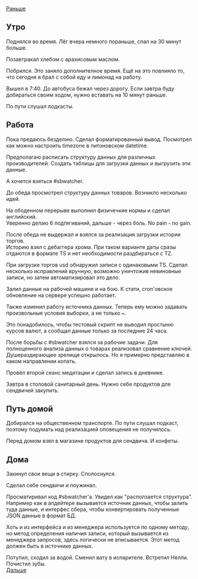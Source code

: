[Раньше](2020.07.27.md)  
## Утро
Поднялся во время. Лёг вчера немного пораньше, спал на 30 минут больше.

Позавтракал хлебом с арахисовым маслом.

Побрился. Это заняло дополнителное время. Ещё на это повлияло то, что сегодня я брал с собой еду и лимонад на работу.

Вышел в 7:40. До автобуса бежал через дорогу. Если завтра буду добираться своим ходом, нужно вставать на 10 минут раньше.

По пути слушал подкасты.
## Работа
Пока предаюсь безделию. Сделал форматированный вывод. Посмотрел как можно настроить timezone в питоновском datetime.

Предполагаю расписать структуру данных для различных производителей.
Создать таблицы для загрузки данных и выгрузить эти данные.

А хочется взяться #sbwatcher.

До обеда просмотрел структуру данных товаров. Возникло несколько идей.

На ободенном перерыве выполнил физичечкие нормы и сделал английский.  
Уверенно делаю 6 подтягиваний, дальше - через боль. No pain - no gain.

После обеда не выдержал и взялся за реализация загрузки истории торгов.  
Историю взял с дебаггера хрома. При таком варианте даты сразы отдаются в формате TS и нет необходимости раздбираться с TZ.

При загрузке торгов usd обнаружил записи с одинаковыми TS. Сделал несколько исправлений вручную, возможно уничтожив невиновные записи, но затем автоматизировал это дело.

Залил данные на рабочей машине и на бою. К стати, cron'овское обновление на сервере успешно работает.

Также изменил работу источника данных. Теперь ему можно задавать произвольные условия выборки, а не только `=`.

Это понадобилось, чтобы тестовый скрипт не выводил простыню курсов валют, а сообщал данные только за последние 24 часа.

После борьбы с #sbwatcher взялся за рабочие задачи. Для полноценного анализа данных о товарах реализовал сравнение ключей. Душераздирающее зрелище открылось. Но я примерно представляю в каком направлении копать.

Провёл второй сеанс медитации и сделал запись в дневнике.

Завтра в столовой санитарный день. Нужно себе продуктов для сендвичей закупить.
## Путь домой
Добирался на общественном транспорте. По пути слушал подкаст, поэтому подумать над реализацией оповещения не получилось.

Перед домом взял в магазине продуктов для сендвича. И конфеты.
## Дома
Закинул свои вещи в стирку. Сполоснулся.

Сделал себе сендвичи и поужинал.  

Просматиривал код #sbwatcher'а. Увидел как "расползается структура". Например как в апдейтере вызывается источник данных, чтобы залить туда данные, и интерфес сбера, чтобы конвертировать полученные JSON данные в формат БД.

Хоть и из интерфейса и из менеджера используется по одному методу, но метод определения наличия записи, который вызывается из менеджера запросов, здесь логически не вписывается. Этот метод должен быть в источнике данных.

Потупил, сходил за водой. Сменил вату в испарителе.
Встретил Нелли. Почистил зубы.  
[Дальше](2020.07.30.md)